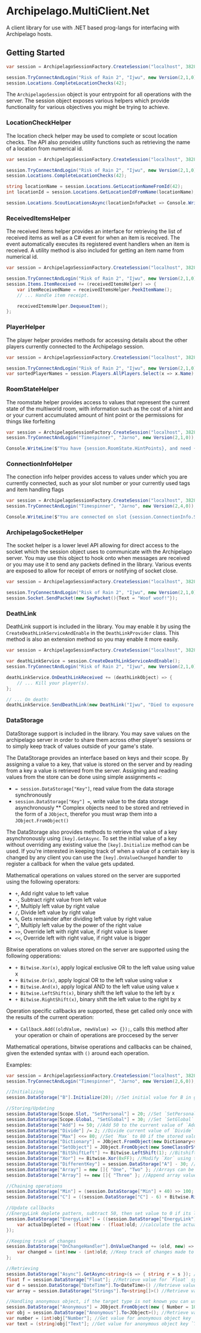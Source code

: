 # Archipelago.MultiClient.Net
A client library for use with .NET based prog-langs for interfacing with Archipelago hosts.

## Getting Started

```csharp
var session = ArchipelagoSessionFactory.CreateSession("localhost", 38281);

session.TryConnectAndLogin("Risk of Rain 2", "Ijwu", new Version(2,1,0));
session.Locations.CompleteLocationChecks(42);
```

The `ArchipelagoSession` object is your entrypoint for all operations with the server. The session object exposes various helpers which provide functionality for various objectives you might be trying to achieve.

### LocationCheckHelper

The location check helper may be used to complete or scout location checks. The API also provides utility functions such as retrieving the name of a location from numerical id.

```csharp
var session = ArchipelagoSessionFactory.CreateSession("localhost", 38281);

session.TryConnectAndLogin("Risk of Rain 2", "Ijwu", new Version(2,1,0));
session.Locations.CompleteLocationChecks(42);

string locationName = session.Locations.GetLocationNameFromId(42);
int locationId = session.Locations.GetLocationIdFromName(locationName);

session.Locations.ScoutLocationsAsync(locationInfoPacket => Console.WriteLine(locationInfoPacket.Locations.Count));
```

### ReceivedItemsHelper

The received items helper provides an interface for retrieving the list of received items as well as a C# event for when an item is received. The event automatically executes its registered event handlers when an item is received. A utility method is also included for getting an item name from numerical id.

```csharp
var session = ArchipelagoSessionFactory.CreateSession("localhost", 38281);

session.TryConnectAndLogin("Risk of Rain 2", "Ijwu", new Version(2,1,0));
session.Items.ItemReceived += (receivedItemsHelper) => {
	var itemReceivedName = receivedItemsHelper.PeekItemName();
	// ... Handle item receipt.

	receivedItemsHelper.DequeueItem();
};
```

### PlayerHelper

The player helper provides methods for accessing details about the other players currently connected to the Archipelago session.

```csharp
var session = ArchipelagoSessionFactory.CreateSession("localhost", 38281);

session.TryConnectAndLogin("Risk of Rain 2", "Ijwu", new Version(2,1,0));
var sortedPlayerNames = session.Players.AllPlayers.Select(x => x.Name).OrderBy(x => x);
```

### RoomStateHelper

The roomstate helper provides access to values that represent the current state of the multiworld room, with information such as the cost of a hint and or your current accumulated amount of hint point or the permissions for things like forfeiting

```csharp
var session = ArchipelagoSessionFactory.CreateSession("localhost", 38281);
session.TryConnectAndLogin("Timespinner", "Jarno", new Version(2,1,0));

Console.WriteLine($"You have {session.RoomState.HintPoints}, and need {session.RoomState.HintCost} for a hint");
```

### ConnectionInfoHelper

The conection info helper provides access to values under which you are currently connected, such as your slot number or your currently used tags and item handling flags

```csharp
var session = ArchipelagoSessionFactory.CreateSession("localhost", 38281);
session.TryConnectAndLogin("Timespinner", "Jarno", new Version(2,4,0));

Console.WriteLine($"You are connected on slot {session.ConnectionInfo.Slot}, on team {session.ConnectionInfo.Team}");
```

### ArchipelagoSocketHelper

The socket helper is a lower level API allowing for direct access to the socket which the session object uses to communicate with the Archipelago server. You may use this object to hook onto when messages are received or you may use it to send any packets defined in the library. Various events are exposed to allow for receipt of errors or notifying of socket close.

```csharp
var session = ArchipelagoSessionFactory.CreateSession("localhost", 38281);

session.TryConnectAndLogin("Risk of Rain 2", "Ijwu", new Version(2,1,0));
session.Socket.SendPacket(new SayPacket(){Text = "Woof woof!"});

```

### DeathLink

DeathLink support is included in the library. You may enable it by using the `CreateDeathLinkServiceAndEnable` in the `DeathLinkProvider` class. This method is also an extension method so you may enable it more easily.

```csharp
var session = ArchipelagoSessionFactory.CreateSession("localhost", 38281);

var deathLinkService = session.CreateDeathLinkServiceAndEnable();
session.TryConnectAndLogin("Risk of Rain 2", "Ijwu", new Version(2,1,0));

deathLinkService.OnDeathLinkReceived += (deathLinkObject) => {
	// ... Kill your player(s).
};

// ... On death:
deathLinkService.SendDeathLink(new DeathLink("Ijwu", "Died to exposure."));
```

### DataStorage

DataStorage support is included in the library. You may save values on the archipelago server in order to share them across other player's sessions or to simply keep track of values outside of your game's state.

The DataStorage provides an interface based on keys and their scope. By assigning a value to a key, that value is stored on the server and by reading from a key a value is retrieved from the server. 
Assigning and reading values from the store can be done using simple assignments `=`:
* `= session.DataStorage["Key"]`, read value from the data storage synchronously
* `session.DataStorage["Key"] =`, write value to the data storage asynchronously
** Complex objects need to be stored and retrieved in the form of a `JObject`, therefor you must wrap them into a `JObject.FromObject()`

The DataStorage also provides methods to retrieve the value of a key asynchronously using `[key].GetAsync`. 
To set the initial value of a key without overriding any existing value the `[key].Initialize` method can be used.
If you're interested in keeping track of when a value of a certain key is changed by any client you can use the `[key].OnValueChanged` handler to register a callback for when the value gets updated.

Mathematical operations on values stored on the server are supported using the following operators:
* `+`, Add right value to left value
* `-`, Subtract right value from left value
* `*`, Multiply left value by right value
* `/`, Divide left value by right value
* `%`, Gets remainder after dividing left value by right value
* `^`, Multiply left value by the power of the right value
* `>>`, Override left with right value, if right value is lower
* `<<`, Override left with right value, if right value is bigger

Bitwise operations on values stored on the server are supported using the following opperations:
* `+ Bitwise.Xor(x)`, apply logical exclusive OR to the left value using value x
* `+ Bitwise.Or(x)`, apply logical OR to the left value using value x
* `+ Bitwise.And(x)`, apply logical AND to the left value using value x
* `+ Bitwise.LeftShift(x)`, binary shift the left value to the left by x
* `+ Bitwise.RightShift(x)`, binary shift the left value to the right by x

Operation specific callbacks are supported, these get called only once with the results of the current operation:
* `+ Callback.Add((oldValue, newValue) => {});`, calls this method after your operation or chain of operations are proccesed by the server

Mathematical operations, bitwise operations and callbacks can be chained, given the extended syntax with `()` around each operation.

Examples:
```csharp
var session = ArchipelagoSessionFactory.CreateSession("localhost", 38281);
session.TryConnectAndLogin("Timespinner", "Jarno", new Version(2,6,0));

//Initializing
session.DataStorage["B"].Initialize(20); //Set initial value for B in global scope if it has no value assigned yet

//Storing/Updating
session.DataStorage[Scope.Slot, "SetPersonal"] = 20; //Set `SetPersonal` to 20, in scope of the current connected user\slot
session.DataStorage[Scope.Global, "SetGlobal"] = 30; //Set `SetGlobal` to 30, in global scope shared among all players (the default scope is global)
session.DataStorage["Add"] += 50; //Add 50 to the current value of `Add`
session.DataStorage["Divide"] /= 2; //Divide current value of `Divide` in half
session.DataStorage["Max"] <<= 80; //Set `Max` to 80 if the stored value is lower than 80
session.DataStorage["Dictionary"] = JObject.FromObject(new Dictionary<string, int>()); //Set `Dictionary` to a Dictionary
session.DataStorage["SetObject"] = JObject.FromObject(new SomeClassOrStruct()); //Set `SetObject` to a custom object
session.DataStorage["BitShiftLeft"] += Bitwise.LeftShift(1); //Bitshift current value of `BitShiftLeft` to left by 1
session.DataStorage["Xor"] += Bitwise.Xor(0xFF); //Modify `Xor` using the Bitwise exclusive or operation
session.DataStorage["DifferentKey"] = session.DataStorage["A"] - 30; //Get value of `A`, Assign it to `DifferentKey` and then subtract 30
session.DataStorage["Array"] = new []{ "One", "Two" }; //Arrays can be stored directly, List's needs to be converted ToArray() first 
session.DataStorage["Array"] += new []{ "Three" }; //Append array values to existing array on the server

//Chaining operations
session.DataStorage["Min"] = (session.DataStorage["Min"] + 40) >> 100; //Add 40 to `Min`, then Set `Min` to 100 if `Min` is bigger than 100
session.DataStorage["C"] = ((session.DataStorage["C"] - 6) + Bitwise.RightShift(1)) ^ 3; //Subtract 6 from `C`, then multiply `C` by 2 using bitshifting, then take `C` to the power of 3

//Update callbacks
//EnergyLink deplete pattern, subtract 50, then set value to 0 if its lower than 0
session.DataStorage["EnergyLink"] = ((session.DataStorage["EnergyLink"] - 50) << 0) + Callback.Add((old, new) => {
    var actualDepleted = (float)new - (float)old; //calculate the actual change, might differ if there was less than 50 left on the server
});

//Keeping track of changes
session.DataStorage["OnChangeHandler"].OnValueChanged += (old, new) => {
	var changed = (int)new - (int)old; //Keep track of changes made to `OnChangeHandler` by any client, and calculate the difference
};

//Retrieving
session.DataStorage["Async"].GetAsync<string>(s => { string r = s }); //Retrieve value of `Async` asynchronously
float f = session.DataStorage["Float"]; //Retrieve value for `Float` synchronously and store it as a float
var d = session.DataStorage["DateTime"].To<DateTime>() //Retrieve value for `DateTime` as a DateTime struct
var array = session.DataStorage["Strings"].To<string[]>() //Retrieve value for `Strings` as string Array

//Handling anonymous object, if the target type is not known you can use `To<JObject>()` and use its interface to access the members
session.DataStorage["Anonymous"] = JObject.FromObject(new { Number = 10, Text = "Hello" }); //Set `Anonymous` to an anonymous object
var obj = session.DataStorage["Anonymous"].To<JObject>(); //Retrieve value for `Anonymous` where an anonymous object was stored
var number = (int)obj["Number"]; //Get value for anonymous object key `Number`
var text = (string)obj["Text"]; //Get value for anonymous object key `Text`

```

